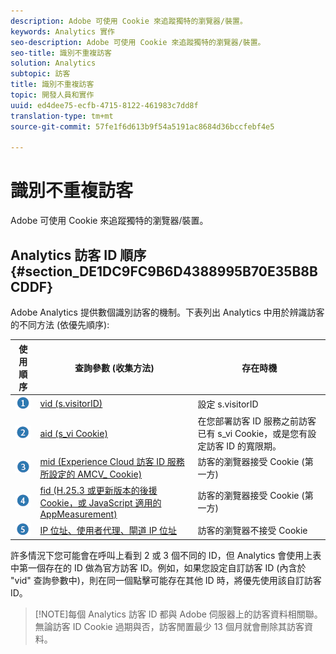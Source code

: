 ```yaml
---
description: Adobe 可使用 Cookie 來追蹤獨特的瀏覽器/裝置。
keywords: Analytics 實作
seo-description: Adobe 可使用 Cookie 來追蹤獨特的瀏覽器/裝置。
seo-title: 識別不重複訪客
solution: Analytics
subtopic: 訪客
title: 識別不重複訪客
topic: 開發人員和實作
uuid: ed4dee75-ecfb-4715-8122-461983c7dd8f
translation-type: tm+mt
source-git-commit: 57fe1f6d613b9f54a5191ac8684d36bccfebf4e5

---
```



# 識別不重複訪客

Adobe 可使用 Cookie 來追蹤獨特的瀏覽器/裝置。

## Analytics 訪客 ID 順序 {#section_DE1DC9FC9B6D4388995B70E35B8BCDDF}

Adobe Analytics 提供數個識別訪客的機制。下表列出 Analytics 中用於辨識訪客的不同方法 (依優先順序):

| 使用順序 | 查詢參數 (收集方法) | 存在時機 |
|---|---|---|
| ![](assets/step1_icon.png) | [vid (s.visitorID)](/help/implement/js-implementation/c-unique-visitors/visid-custom.md) | 設定 s.visitorID |
| ![](assets/step2_icon.png) | [aid (s_vi Cookie)](/help/implement/js-implementation/c-unique-visitors/visid-analytics.md) | 在您部署訪客 ID 服務之前訪客已有 s_vi Cookie，或是您有設定訪客 ID 的寬限期。 |
| ![](assets/step3_icon.png) | [mid (Experience Cloud 訪客 ID 服務所設定的 AMCV_ Cookie)](https://marketing.adobe.com/resources/help/en_US/mcvid/) | 訪客的瀏覽器接受 Cookie (第一方) |
| ![](assets/step4_icon.png) | [fid (H.25.3 或更新版本的後援 Cookie，或 JavaScript 適用的 AppMeasurement)](/help/implement/js-implementation/c-unique-visitors/visid-fallback.md) | 訪客的瀏覽器接受 Cookie (第一方) |
| ![](assets/step5_icon.png) | [IP 位址、使用者代理、閘道 IP 位址](/help/implement/js-implementation/c-unique-visitors/visid-fallback.md#section_104819D74C594ECE879144FCC5DEF4BF) | 訪客的瀏覽器不接受 Cookie |

許多情況下您可能會在呼叫上看到 2 或 3 個不同的 ID，但 Analytics 會使用上表中第一個存在的 ID 做為官方訪客 ID。例如，如果您設定自訂訪客 ID (內含於 "vid" 查詢參數中)，則在同一個點擊可能存在其他 ID 時，將優先使用該自訂訪客 ID。

> [!NOTE]每個 Analytics 訪客 ID 都與 Adobe 伺服器上的訪客資料相關聯。無論訪客 ID Cookie 過期與否，訪客閒置最少 13 個月就會刪除其訪客資料。
